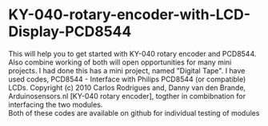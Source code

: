 # KY-040-rotary-encoder-with-LCD-Display-PCD8544
This will help you to get started with KY-040 rotary encoder and PCD8544.
Also combine working of both will open opportunities for many mini projects. 
I had done this has a mini project, named "Digital Tape".
I have used codes,
  PCD8544 - Interface with Philips PCD8544 (or compatible) LCDs. Copyright (c) 2010 Carlos Rodrigues and,
  Danny van den Brande, Arduinosensors.nl [KY-040 rotary encoder],
togther in combibnation for interfacing the two modules.   
Both of these codes are available on github for individual testing of modules
  
